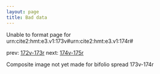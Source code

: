 ```yaml
---
layout: page
title: Bad data
---
```


Unable to format page for urn:cite2:hmt:e3.v1:173v#urn:cite2:hmt:e3.v1:174r#

prev: [172v-173r](../172v-173r/) next: [174v-175r](../174v-175r/)

Composite image not yet made for bifolio spread 173v-174r

